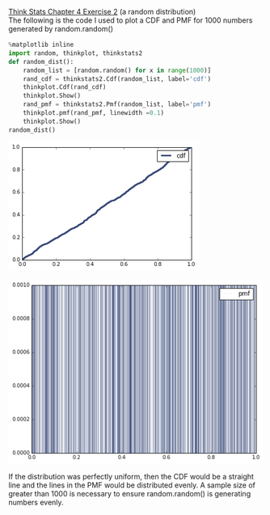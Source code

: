 [Think Stats Chapter 4 Exercise 2](http://greenteapress.com/thinkstats2/html/thinkstats2005.html#toc41) (a random distribution)  
The following is the code I used to plot a CDF and PMF for 1000 numbers generated by random.random()

```python
%matplotlib inline
import random, thinkplot, thinkstats2
def random_dist():
    random_list = [random.random() for x in range(1000)]
    rand_cdf = thinkstats2.Cdf(random_list, label='cdf')
    thinkplot.Cdf(rand_cdf)
    thinkplot.Show()
    rand_pmf = thinkstats2.Pmf(random_list, label='pmf')
    thinkplot.pmf(rand_pmf, linewidth =0.1)
    thinkplot.Show()
random_dist()
```

![png](random_cdf.png)

![png](random_pmf.png)

If the distribution was perfectly uniform, then the CDF would be a straight line and the lines in the PMF would be distributed evenly. A sample size of greater than 1000 is necessary to ensure random.random() is generating numbers evenly.
